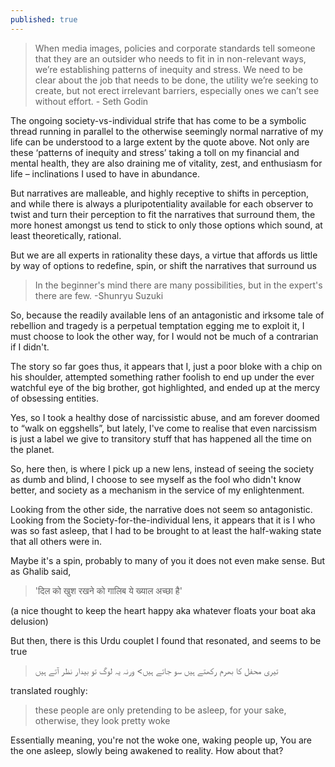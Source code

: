 ```yaml
---
published: true
---
```

> When media images, policies and corporate standards tell someone that they are an outsider who needs to fit in in non-relevant ways, we’re establishing patterns of inequity and stress. We need to be clear about the job that needs to be done, the utility we’re seeking to create, but not erect irrelevant barriers, especially ones we can’t see without effort. - Seth Godin

The ongoing society-vs-individual strife that has come to be a symbolic thread running in parallel to the otherwise seemingly normal narrative of my life can be understood to a large extent by the quote above. Not only are these ‘patterns of inequity and stress’ taking a toll on my financial and mental health, they are also draining me of vitality, zest, and enthusiasm for life – inclinations I used to have in abundance.

But narratives are malleable, and highly receptive to shifts in perception, and while there is always a pluripotentiality available for each observer to twist and turn their perception to fit the narratives that surround them, the more honest amongst us tend to stick to only those options which sound, at least theoretically, rational.

But we are all experts in rationality these days, a virtue that affords us little by way of options to redefine, spin, or shift the narratives that surround us

> In the beginner's mind there are many possibilities, but in the expert's there are few. -Shunryu Suzuki

So, because the readily available lens of an antagonistic and irksome tale of rebellion and tragedy is a perpetual temptation egging me to exploit it, I must choose to look the other way, for I would not be much of a contrarian if I didn't.

The story so far goes thus, it appears that I, just a poor bloke with a chip on his shoulder, attempted something rather foolish to end up under the ever watchful eye of the big brother, got highlighted, and ended up at the mercy of obsessing entities. 

Yes, so I took a healthy dose of narcissistic abuse, and am forever doomed to “walk on eggshells”, but lately, I've come to realise that even narcissism is just a label we give to transitory stuff that has happened all the time on the planet.

So, here then, is where I pick up a new lens, instead of seeing the society as dumb and blind, I choose to see myself as the fool who didn't know better, and society as a mechanism in the service of my enlightenment.

Looking from the other side, the narrative does not seem so antagonistic. Looking from the Society-for-the-individual lens, it appears that it is I who was so fast asleep, that I had to be brought to at least the half-waking state that all others were in.

Maybe it's a spin, probably to many of you it does not even make sense. But as Ghalib said, 

> 'दिल को खुश रखने को गालिब ये ख्‍याल अच्‍छा है'

(a nice thought to keep the heart happy aka whatever floats your boat aka delusion)

But then, there is this Urdu couplet I found that resonated, and seems to be true

> تیری محفل کا بھرم رکھتے ہیں سو جاتے ہیں> ورنہ یہ لوگ تو بیدار نظر آتے ہیں

translated roughly:

> these people are only pretending to be asleep, for your sake, 
otherwise, they look pretty woke

Essentially meaning, you're not the woke one, waking people up, You are the one asleep, slowly being awakened to reality. How about that?
